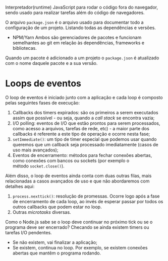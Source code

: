 Interpretador(runtime) JavaScript para rodar o código fora do navegador, sendo usado para realizar tarefas além do código de navegadores.

O arquivo `package.json` é o arquivo usado para documentar todo a configuração de um projeto. Listando todas as dependências e versões.

- NPM/Yarn
Ambos são gerenciadores de pacotes e funcionam semelhantes ao git em relação às dependências, frameworks e bibliotecas.

Quando um pacote é adicionado a um projeto o `package.json` é atualizado com o nome daquele pacote e a sua versão.

# Loops de eventos

O loop de eventos é iniciado junto com a aplicação e cada loop é composto pelas seguintes fases de execução:

1. Callbacks dos timers expirados: são os primeiros a serem executados assim que possível - ou seja, quando a _call stack_ se encontra vazia;
2. I/O polling: eventos de I/O que estão prontos para serem processados, como acesso a arquivos, tarefas de rede, etc) - a maior parte dos callbacks é referente a este tipo de operação e ocorre nesta fase;
3. `setImmediate()`: um tipo de timer especial que podemos usar quando queremos que um callback seja processado imediatamente (casos de uso mais avançados);
4. Eventos de encerramento: métodos para fechar conexões abertas, como conexões com bancos ou sockets (por exemplo o método `socket.close()`).

Além disso, o loop de eventos ainda conta com duas outras filas, mais relacionadas a casos avançados de uso e que não abordaremos com detalhes aqui:

1. `process.nexttick()`: resolução de promessas. Ocorre logo após a fase de encerramento de cada loop, ao invés de esperar passar por todos os outros callbacks que podem estar no loop.
2. Outras _microtasks_ diversas.

Como o Node.js sabe se o loop deve continuar no próximo tick ou se o programa deve ser encerrado? Checando se ainda existem timers ou tarefas I/O pendentes.

- Se não existem, vai finalizar a aplicação;
- Se existem, continua no loop. Por exemplo, se existem conexões abertas que mantêm o programa rodando.

